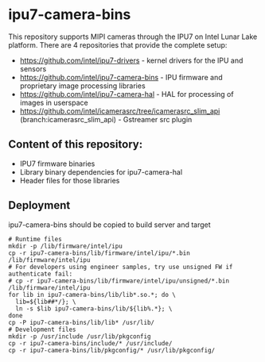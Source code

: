 # ipu7-camera-bins

This repository supports MIPI cameras through the IPU7 on Intel Lunar Lake platform.
There are 4 repositories that provide the complete setup:

- https://github.com/intel/ipu7-drivers - kernel drivers for the IPU and sensors
- https://github.com/intel/ipu7-camera-bins - IPU firmware and proprietary image processing libraries
- https://github.com/intel/ipu7-camera-hal - HAL for processing of images in userspace
- https://github.com/intel/icamerasrc/tree/icamerasrc_slim_api (branch:icamerasrc_slim_api) - Gstreamer src plugin

## Content of this repository:
- IPU7 firmware binaries
- Library binary dependencies for ipu7-camera-hal
- Header files for those libraries

## Deployment
ipu7-camera-bins should be copied to build server and target
```
# Runtime files
mkdir -p /lib/firmware/intel/ipu
cp -r ipu7-camera-bins/lib/firmware/intel/ipu/*.bin /lib/firmware/intel/ipu
# For developers using engineer samples, try use unsigned FW if authenticate fail:
# cp -r ipu7-camera-bins/lib/firmware/intel/ipu/unsigned/*.bin /lib/firmware/intel/ipu
for lib in ipu7-camera-bins/lib/lib*.so.*; do \
  lib=${lib##*/}; \
  ln -s $lib ipu7-camera-bins/lib/${lib%.*}; \
done
cp -P ipu7-camera-bins/lib/lib* /usr/lib/
# Development files
mkdir -p /usr/include /usr/lib/pkgconfig
cp -r ipu7-camera-bins/include/* /usr/include/
cp -r ipu7-camera-bins/lib/pkgconfig/* /usr/lib/pkgconfig/
```
